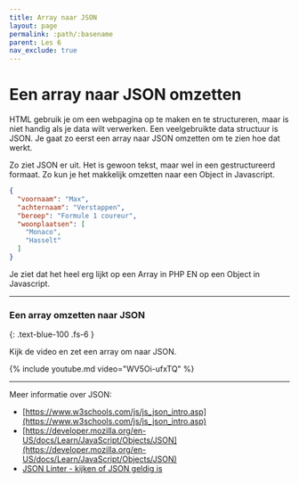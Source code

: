```yaml
---
title: Array naar JSON
layout: page 
permalink: :path/:basename 
parent: Les 6 
nav_exclude: true
---
```


# Een array naar JSON omzetten

HTML gebruik je om een webpagina op te maken en te structureren, maar is niet handig als je data wilt verwerken.
Een veelgebruikte data structuur is JSON. Je gaat zo eerst een array naar JSON omzetten om te zien hoe dat werkt.

Zo ziet JSON er uit. Het is gewoon tekst, maar wel in een gestructureerd formaat. Zo kun je het makkelijk omzetten naar een
Object in Javascript.


```json
{
  "voornaam": "Max",
  "achternaam": "Verstappen",
  "beroep": "Formule 1 coureur",
  "woonplaatsen": [
    "Monaco",
    "Hasselt"
  ]
}
```

Je ziet dat het heel erg lijkt op een Array in PHP EN op een Object in Javascript.

---

### Een array omzetten naar JSON
{: .text-blue-100 .fs-6 }

Kijk de video en zet een array om naar JSON.

{% include youtube.md video="WV5Oi-ufxTQ" %}

---

Meer informatie over JSON:

- [https://www.w3schools.com/js/js_json_intro.asp](https://www.w3schools.com/js/js_json_intro.asp)
- [https://developer.mozilla.org/en-US/docs/Learn/JavaScript/Objects/JSON](https://developer.mozilla.org/en-US/docs/Learn/JavaScript/Objects/JSON)
- [JSON Linter - kijken of JSON geldig is](https://jsonlint.com/)














